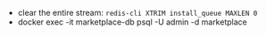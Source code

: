 - clear the entire stream: `redis-cli XTRIM install_queue MAXLEN 0`
- docker exec -it marketplace-db psql -U admin -d marketplace